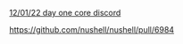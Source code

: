 
[12/01/22 day one core discord](https://discord.com/channels/601130461678272522/683070703716925568/1047905087323906190)

https://github.com/nushell/nushell/pull/6984